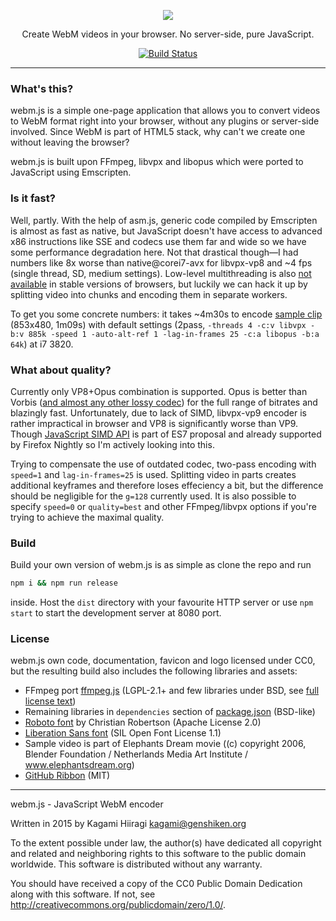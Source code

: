 <p align="center">
  <img src="https://raw.githubusercontent.com/Kagami/webm.js/master/src/index/logo.png">
</p>

<p align="center">
  Create WebM videos in your browser. No server-side, pure JavaScript.
</p>

<p align="center">
  <a href="https://travis-ci.org/Kagami/webm.js"><img alt="Build Status" src="https://travis-ci.org/Kagami/webm.js.svg?branch=master"></a>
</p>

---

### What's this?

webm.js is a simple one-page application that allows you to convert videos to WebM format right into your browser, without any plugins or server-side involved. Since WebM is part of HTML5 stack, why can't we create one without leaving the browser?

webm.js is built upon FFmpeg, libvpx and libopus which were ported to JavaScript using Emscripten.

### Is it fast?

Well, partly. With the help of asm.js, generic code compiled by Emscripten is almost as fast as native, but JavaScript doesn't have access to advanced x86 instructions like SSE and codecs use them far and wide so we have some performance degradation here. Not that drastical though—I had numbers like 8x worse than native@corei7-avx for libvpx-vp8 and ~4 fps (single thread, SD, medium settings). Low-level multithreading is also [not available](https://github.com/kripken/emscripten/blob/master/site/source/docs/porting/pthreads.rst) in stable versions of browsers, but luckily we can hack it up by splitting video into chunks and encoding them in separate workers.

To get you some concrete numbers: it takes ~4m30s to encode [sample clip](https://github.com/Kagami/webm.js/blob/master/src/source/ed.webm) (853x480, 1m09s) with default settings (2pass, `-threads 4 -c:v libvpx -b:v 885k -speed 1 -auto-alt-ref 1 -lag-in-frames 25 -c:a libopus -b:a 64k`) at i7 3820.

### What about quality?

Currently only VP8+Opus combination is supported. Opus is better than Vorbis ([and almost any other lossy codec](http://opus-codec.org/comparison/quality.png)) for the full range of bitrates and blazingly fast. Unfortunately, due to lack of SIMD, libvpx-vp9 encoder is rather impractical in browser and VP8 is significantly worse than VP9. Though [JavaScript SIMD API](https://developer.mozilla.org/en-US/docs/Web/JavaScript/Reference/Global_Objects/SIMD) is part of ES7 proposal and already supported by Firefox Nightly so I'm actively looking into this.

Trying to compensate the use of outdated codec, two-pass encoding with `speed=1` and `lag-in-frames=25` is used. Splitting video in parts creates additional keyframes and therefore loses effeciency a bit, but  the difference should be negligible for the `g=128` currently used. It is also possible to specify `speed=0` or `quality=best` and other FFmpeg/libvpx options if you're trying to achieve the maximal quality.

### Build

Build your own version of webm.js is as simple as clone the repo and run

```bash
npm i && npm run release
```

inside. Host the `dist` directory with your favourite HTTP server or use `npm start` to start the development server at 8080 port.

### License

webm.js own code, documentation, favicon and logo licensed under CC0, but the resulting build also includes the following libraries and assets:

* FFmpeg port [ffmpeg.js](https://github.com/Kagami/ffmpeg.js) (LGPL-2.1+ and few libraries under BSD, see [full license text](https://github.com/Kagami/ffmpeg.js/blob/master/LICENSE))
* Remaining libraries in `dependencies` section of [package.json](https://github.com/Kagami/webm.js/blob/master/package.json) (BSD-like)
* [Roboto font](https://www.google.com/fonts/specimen/Roboto) by Christian Robertson (Apache License 2.0)
* [Liberation Sans font](https://fedorahosted.org/liberation-fonts/) (SIL Open Font License 1.1)
* Sample video is part of Elephants Dream movie ((c) copyright 2006, Blender Foundation / Netherlands Media Art Institute / www.elephantsdream.org)
* [GitHub Ribbon](https://github.com/blog/273-github-ribbons) (MIT)

---

webm.js - JavaScript WebM encoder

Written in 2015 by Kagami Hiiragi <kagami@genshiken.org>

To the extent possible under law, the author(s) have dedicated all copyright and related and neighboring rights to this software to the public domain worldwide. This software is distributed without any warranty.

You should have received a copy of the CC0 Public Domain Dedication along with this software. If not, see <http://creativecommons.org/publicdomain/zero/1.0/>.
